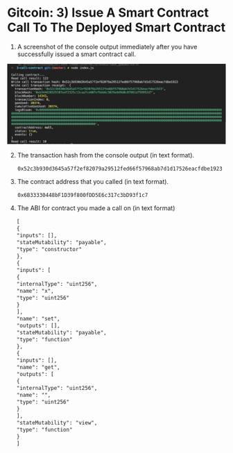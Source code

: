 # Gitcoin: 3) Issue A Smart Contract Call To The Deployed Smart Contract

1. A screenshot of the console output immediately after you have successfully issued a smart contract call.

![alt text](1.png)

2. The transaction hash from the console output (in text format).

   ```
   0x52c3b930d3645a57f2ef82079a29512fed66f57968ab7d1d17526eacfdbe1923
   ```

3. The contract address that you called (in text format).

   ```
   0x6B33330448bF1D39f800fDD5E6c317c3bD93f1c7
   ```

4. The ABI for contract you made a call on (in text format)

```
   [
   {
   "inputs": [],
   "stateMutability": "payable",
   "type": "constructor"
   },
   {
   "inputs": [
   {
   "internalType": "uint256",
   "name": "x",
   "type": "uint256"
   }
   ],
   "name": "set",
   "outputs": [],
   "stateMutability": "payable",
   "type": "function"
   },
   {
   "inputs": [],
   "name": "get",
   "outputs": [
   {
   "internalType": "uint256",
   "name": "",
   "type": "uint256"
   }
   ],
   "stateMutability": "view",
   "type": "function"
   }
   ]
```
